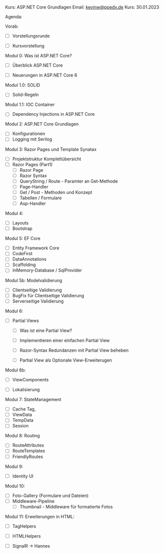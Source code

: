 Kurs:       ASP.NET Core Grundlagen
Email:      kevinw@ppedv.de
Kurs:       30.01.2023


Agenda: 

Vorab:
- [ ] Vorstellungsrunde
- [ ] Kursvorstellung


Modul 0: Was ist ASP.NET Core?
- [ ] Überblick ASP.NET Core
- [ ] Neuerungen in ASP.NET Core 6


Modul 1.0: SOLID 
- [ ] Solid-Regeln

Modul 1.1: IOC Container
- [ ] Dependency Injections in ASP.NET Core

Modul 2: ASP.NET Core Grundlagen
- [ ] Konfigurationen
- [ ] Logging mit Serilog

Modul 3: Razor Pages und Template Synatax
- [ ] Projektstruktur Komplettübersicht
- [ ] Razor Pages (Part1)
    - [ ] Razor Page
    - [ ] Razor Syntax
    - [ ] QueryString / Route - Paramter an Get-Methode
    - [ ] Page-Handler 
    - [ ] Get / Post - Methoden und Konzept
    - [ ] Tabellen / Formulare
    - [ ] Asp-Handler
    
Modul 4: 
- [ ] Layouts
- [ ] Bootstrap

Modul 5: EF Core
- [ ] Entity Framework Core
- [ ] CodeFirst
- [ ] DataAnnotations
- [ ] Scaffolding
- [ ] InMemory-Database / SqlProvider

Modul 5b: Modelvalidierung
- [ ]  Clientseitige Validierung
- [ ]  BugFix für Clientseitige Validierung
- [ ]  Serverseitige Validierung

Modul 6: 
- [ ] Partial Views
    - [ ] Was ist eine Partial View?
    - [ ] Implementieren einer einfachen Partial View
    - [ ] Razor-Syntax Redundanzen mit Partial View beheben 
    - [ ] Partial View als Optionale View-Erweiterugen 


Modul 6b: 
- [ ] ViewComponents
- [ ] Lokalisierung 


Modul 7: StateManagement
- [ ] Cache Tag,
- [ ] ViewData
- [ ] TempData
- [ ] Session

Modul 8: Routing
- [ ] RouteAttributes
- [ ] RouteTemplates
- [ ] FriendlyRoutes
  
Modul 9: 
- [ ] Identity UI 

Modul 10:
- [ ] Foto-Gallery (Formulare und Dateien)
- [ ] Middleware-Pipeline
    - [ ] Thumbnail - Middleware für formatierte Fotos

Modul 11: Erweiterungen in HTML:
- [ ] TagHelpers
- [ ] HTMLHelpers
- [ ] SignalR -> Hannes















